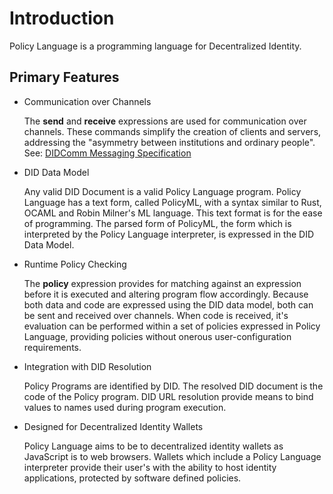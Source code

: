# Introduction

Policy Language is a programming language for Decentralized Identity.

## Primary Features

* Communication over Channels

    The **send** and **receive** expressions are used for communication over channels. These commands simplify the creation of clients and servers, addressing the "asymmetry between institutions and ordinary people". See: [DIDComm Messaging Specification](https://identity.foundation/didcomm-messaging/spec/#purpose-and-scope) 


* DID Data Model

    Any valid DID Document is a valid Policy Language program. Policy Language has a text form, called PolicyML, with a syntax similar to Rust, OCAML and Robin Milner's ML language. This text format is for the ease of programming. The parsed form of PolicyML, the form which is interpreted by the Policy Language interpreter, is expressed in the DID Data Model.

* Runtime Policy Checking

    The **policy** expression provides for matching against an expression before it is executed and altering program flow accordingly. Because both data and code are expressed using the DID data model, both can be sent and received over channels. When code is received, it's evaluation can be performed within a set of policies expressed in Policy Language, providing policies without onerous user-configuration requirements. 

* Integration with DID Resolution

    Policy Programs are identified by DID. The resolved DID document is the code of the Policy program. DID URL resolution provide means to bind values to names used during program execution.

* Designed for Decentralized Identity Wallets

    Policy Language aims to be to decentralized identity wallets as JavaScript is to web browsers. Wallets which include a Policy Language interpreter provide their user's with the ability to host identity applications, protected by software defined policies. 





